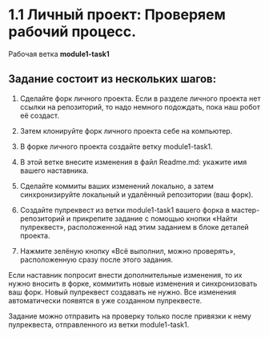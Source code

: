 # 1.1 Личный проект: Проверяем рабочий процесс.

Рабочая ветка **module1-task1**

## Задание состоит из нескольких шагов:

1. Сделайте форк личного проекта. Если в разделе личного
    проекта нет ссылки на репозиторий, то надо немного
    подождать, пока наш робот её создаст.

2. Затем клонируйте форк личного проекта себе на
    компьютер.

3. В форке личного проекта создайте ветку module1-task1.

4. В этой ветке внесите изменения в файл Readme.md:
    укажите имя вашего наставника.

5. Сделайте коммиты ваших изменений локально, а затем
    синхронизируйте локальный и удалённый репозитории
    (ваш форк).

6. Создайте пулреквест из ветки module1-task1 вашего
    форка в мастер-репозиторий и прикрепите задание с
    помощью кнопки «Найти пулреквест», расположенной над
    этим заданием в блоке деталей проекта.

7. Нажмите зелёную кнопку «Всё выполнил, можно
    проверять», расположенную сразу после этого задания.

Если наставник попросит внести дополнительные изменения,
то их нужно вносить в форке, коммитить новые изменения и
синхронизовать ваш форк. Новый пулреквест создавать не
нужно. Все изменения автоматически появятся в уже
созданном пулреквесте.

Задание можно отправить на проверку только после привязки к
нему пулреквеста, отправленного из ветки module1-task1.
